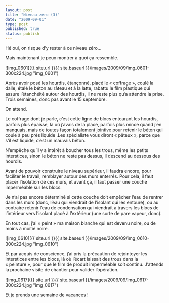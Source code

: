 ```yaml
---
layout: post
title: "Niveau zéro (3)"
date: "2009-09-01"
type: post
published: true
status: publish
---
```


Hé oui, on risque d’y rester à ce niveau zéro…

Mais maintenant je peux montrer à quoi ça ressemble.

![img_0601]({{ site.url }}{{ site.baseurl }}/images/2009/09/img_0601-300x224.jpg "img_0601")

Après avoir posé les hourdis, étançonné, placé le « coffrage », coulé la dalle, étalé le béton au râteau et à la latte, rabattu le film plastique qui assure l’étanchéité autour des hourdis, il ne reste plus qu’a attendre la prise. Trois semaines, donc pas avant le 15 septembre.

On attend. 

Le coffrage dont je parle, c’est cette ligne de blocs entourant les hourdis, parfois plus épaisse, là où j’avais de la place, parfois plus mince quand j’en manquais, mais de toutes façon totalement jointive pour retenir le béton qui coule à peu près liquide .Les spécialiste vous diront « pâteux », parce que s’il est liquide, c’est un mauvais béton.

N’empêche qu’il y a intérêt à boucher tous les trous, même les petits interstices, sinon le béton ne reste pas dessus, il descend au dessous des hourdis.

Avant de pouvoir construire le niveau supérieur, il faudra encore, pour faciliter le travail, remblayer autour des murs enterrés. Pour cela, il faut placer l’isolation de ces murs, et avant ça, il faut passer une couche imperméable sur les blocs.

Je n’ai pas encore déterminé si cette couche doit empêcher l’eau de rentrer dans les murs (donc, l’eau qui viendrait de l’isolant qui les entoure), ou au contraire retenir l’eau de condensation qui viendrait à travers les blocs de l’intérieur vers l’isolant placé à l’extérieur (une sorte de pare vapeur, donc).

En tout cas, j’ai « peint » ma maison blanche qui est devenu noire, ou de moins à moitié noire.

![img_0610]({{ site.url }}{{ site.baseurl }}/images/2009/09/img_0610-300x224.jpg "img_0610")

Et par acquis de conscience, j’ai pris la précaution de rejointoyer les interstices entre les blocs, là où l’écart laissait des trous dans la « peinture », pour que le film de produit imperméable soit continu. J’attends la prochaine visite de chantier pour valider l’opération.

![img_0617]({{ site.url }}{{ site.baseurl }}/images/2009/09/img_0617-300x224.jpg "img_0617")

Et je prends une semaine de vacances !
